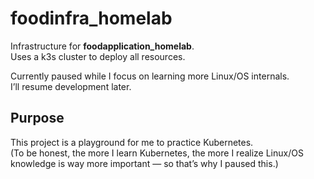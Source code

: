 # foodinfra_homelab

Infrastructure for **foodapplication_homelab**.  
Uses a k3s cluster to deploy all resources.  

Currently paused while I focus on learning more Linux/OS internals.  
I’ll resume development later.

## Purpose

This project is a playground for me to practice Kubernetes.  
(To be honest, the more I learn Kubernetes, the more I realize Linux/OS knowledge is way more important — so that’s why I paused this.)
